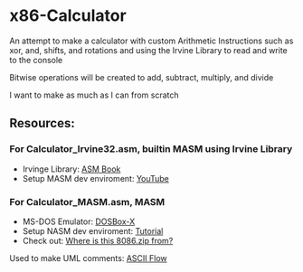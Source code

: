 # x86-Calculator
An attempt to make a calculator with custom Arithmetic Instructions such as xor, and, shifts, and rotations and using the Irvine Library to read and write to the console 

Bitwise operations will be created to add, subtract, multiply, and divide

I want to make as much as I can from scratch

## Resources: 
### For Calculator_Irvine32.asm, builtin MASM using Irvine Library
- Irvinge Library: [ASM Book](https://github.com/surferkip/asmbook)
- Setup MASM dev enviroment: [YouTube](https://www.youtube.com/watch?v=v1VROHebel8)

### For Calculator_MASM.asm, MASM
- MS-DOS Emulator: [DOSBox-X](https://dosbox-x.com/)
- Setup NASM dev enviroment: [Tutorial](https://medium.com/@axayjha/getting-started-with-masm-8086-assembly-c625478265d8)
- Check out: [Where is this 8086.zip from?](https://github.com/ImaginaryResources/x86-Calculator/blob/main/Where%20is%20this%208086.zip%20from.md)

Used to make UML comments: [ASCII Flow](https://asciiflow.com) 
